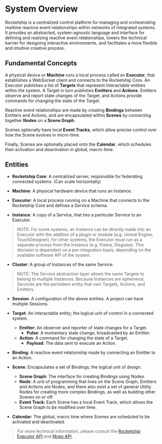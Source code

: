 
# System Overview

Rocketship is a centralized control platform for managing and orchestrating realtime reactive event relationships within networks of integrated systems. It provides an abstracted, system-agnostic language and interface for defining and realizing reactive event relationships, lowers the technical barrier for designing interactive environments, and facilitates a more flexible and intuitive creative process.

## Fundamental Concepts

A physical device or **Machine** runs a local process called an **Executor**, that establishes a WebSocket client and connects to the Rocketship Core. An Executor publishes a list of **Targets** that represent interactable entities within the system. A Target in turn publishes **Emitters** and **Actions**. Emitters observe and report state changes of the Target, and Actions provide commands for changing the state of the Target.

Reactive event relationships are made by creating **Bindings** between Emitters and Actions, and are encapsulated within **Scenes** by connecting together **Nodes** on a **Scene Graph**.

Scenes optionally have local **Event Tracks**, which allow precise control over how the Scene evolves in micro-time.

Finally, Scenes are optionally placed onto the **Calendar**, which schedules their activation and deactivation in global, macro-time.

## Entities

- **Rocketship Core**: A centralized server, responsible for federating connected systems. (Can scale horizontally)

- **Machine**: A physical hardware device that runs an Instance.

- **Executor**: A local process running on a Machine that connects to the Rocketship Core and defines a Service schema.

- **Instance**: A copy of a Service, that ties a particular Service to an Executor.

> NOTE: For some systems, an Instance can be directly made into an Executor with the addition of a plugin or module (e.g. Unreal Engine, TouchDesigner); for other systems, the Executor must run as a separate process from the Instance (e.g. Pixera, Disguise). This decision is dependant on a per-integration basis, depending on the available software API of the system. 

- **Cluster**: A group of Instances of the same Service.

> NOTE: The Service abstraction layer allows the same Targets to belong to multiple Instances. Because Instances are ephemeral, Services are the persistent entity that own Targets, Actions, and Emitters.

- **Session**: A configuration of the above entities. A project can have multiple Sessions.

- **Target**: An interactable entity; the logical unit of control in a connected system.
	- **Emitter**: An observer and reporter of state changes for a Target.
		- **Pulse**: A momentary state change, broadcasted by an Emitter.
	- **Action**: A command for changing the state of a Target.
		- **Payload**: The data sent to execute an Action.

- **Binding**: A reactive event relationship made by connecting an Emitter to an Action.

- **Scene**: Encapsulates a set of Bindings; the logical unit of design.
	- **Scene Graph**: The interface for creating Bindings using Nodes.
	- **Node**: A unit of programming that lives on the Scene Graph; Emitters and Actions are Nodes, and there also exist a set of general Utility Nodes for creating more complex Bindings, as well as building other Scenes on or off.
	- **Event Track**: Each Scene has a local Event Track, which allows the Scene Graph to be modified over time.

- **Calendar**: The global, macro time where Scenes are scheduled to be activated and deactivated.

> For more technical information, please consult the [Rocketship Executor API](./Rocketship%20Executor%20API.md) and [Myko API](./Myko%20API.md).